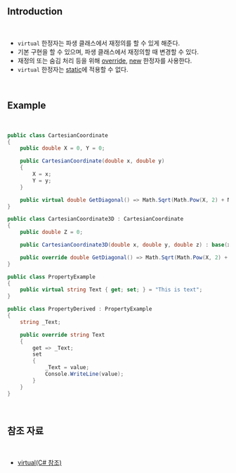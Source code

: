 ## Introduction

<br>

- `virtual` 한정자는 파생 클래스에서 재정의를 할 수 있게 해준다.
- 기본 구현을 할 수 있으며, 파생 클래스에서 재정의할 때 변경할 수 있다.
- 재정의 또는 숨김 처리 등을 위해 [override](https://peponi-paradise.tistory.com/entry/C-Language-Override), [new](https://peponi-paradise.tistory.com/entry/C-Language-New) 한정자를 사용한다.
- `virtual` 한정자는 [static](https://peponi-paradise.tistory.com/entry/C-Language-Static)에 적용할 수 없다.

<br>

## Example

<br>

```cs
public class CartesianCoordinate
{
    public double X = 0, Y = 0;

    public CartesianCoordinate(double x, double y)
    {
        X = x;
        Y = y;
    }

    public virtual double GetDiagonal() => Math.Sqrt(Math.Pow(X, 2) + Math.Pow(Y, 2));
}

public class CartesianCoordinate3D : CartesianCoordinate
{
    public double Z = 0;

    public CartesianCoordinate3D(double x, double y, double z) : base(x, y) => Z = z;

    public override double GetDiagonal() => Math.Sqrt(Math.Pow(X, 2) + Math.Pow(Y, 2) + Math.Pow(Z, 2));
}
```

```cs
public class PropertyExample
{
    public virtual string Text { get; set; } = "This is text";
}

public class PropertyDerived : PropertyExample
{
    string _Text;

    public override string Text
    {
        get => _Text;
        set
        {
            _Text = value;
            Console.WriteLine(value);
        }
    }
}
```

<br>

## 참조 자료

<br>

- [virtual(C# 참조)](https://learn.microsoft.com/ko-kr/dotnet/csharp/language-reference/keywords/virtual)
